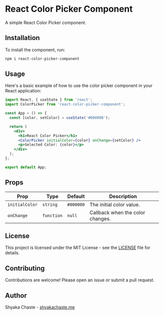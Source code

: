 # React Color Picker Component

A simple React Color Picker component.

## Installation

To install the component, run:

```bash
npm i react-color-picker-component
```

## Usage

Here's a basic example of how to use the color picker component in your React application:

```jsx
import React, { useState } from 'react';
import ColorPicker from 'react-color-picker-component';

const App = () => {
  const [color, setColor] = useState('#000000');

  return (
    <div>
      <h1>React Color Picker</h1>
      <ColorPicker initialColor={color} onChange={setColor} />
      <p>Selected Color: {color}</p>
    </div>
  );
};

export default App;
```

## Props

| Prop          | Type       | Default    | Description                       |
| ------------- | ---------- | ---------- | --------------------------------- |
| `initialColor`| `string`   | `#000000`  | The initial color value.          |
| `onChange`    | `function` | `null`     | Callback when the color changes.  |


## License

This project is licensed under the MIT License - see the [LICENSE](LICENSE) file for details.

## Contributing

Contributions are welcome! Please open an issue or submit a pull request.

## Author

Shyaka Chaste - [shyakachaste.me](https://www.shyakachaste.me/)

